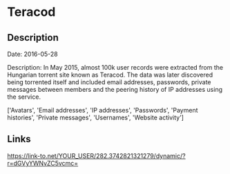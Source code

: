 # Teracod

## Description

Date: 2016-05-28

Description:
In May 2015, almost 100k user records were extracted from the Hungarian torrent site known as Teracod. The data was later discovered being torrented itself and included email addresses, passwords, private messages between members and the peering history of IP addresses using the service.


['Avatars', 'Email addresses', 'IP addresses', 'Passwords', 'Payment histories', 'Private messages', 'Usernames', 'Website activity']

## Links

https://link-to.net/YOUR_USER/282.3742821321279/dynamic/?r=dGVyYWNvZC5vcmc=